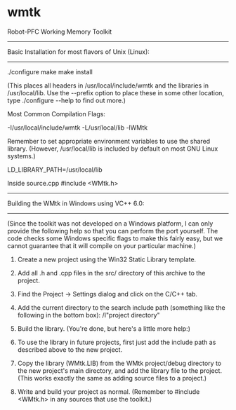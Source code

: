 wmtk
====

Robot-PFC Working Memory Toolkit

****************************************************
Basic Installation for most flavors of Unix (Linux):
****************************************************

./configure
make
make install

(This places all headers in /usr/local/include/wmtk and the libraries in
/usr/local/lib. Use the --prefix option to place these in some other
location, type ./configure --help to find out more.)


Most Common Compilation Flags:

-I/usr/local/include/wmtk -L/usr/local/lib -lWMtk

Remember to set appropriate environment variables to use the shared library.
(However, /usr/local/lib is included by default on most GNU Linux systems.)

LD_LIBRARY_PATH=/usr/local/lib

Inside source.cpp
#include <WMtk.h>

********************************************
Building the WMtk in Windows using VC++ 6.0:
********************************************

(Since the toolkit was not developed on a Windows platform, I can only
provide the following help so that you can perform the port yourself.
The code checks some Windows specific flags to make this fairly easy, but
we cannot guarantee that it will compile on your particular machine.)

1. Create a new project using the Win32 Static Library template.

2. Add all .h and .cpp files in the src/ directory of this archive
   to the project.

3. Find the Project -> Settings dialog and click on the C/C++ tab.

4. Add the current directory to the search include path (something like
   the following in the bottom box): /I"project directory"

5. Build the library. (You're done, but here's a little more help:)

6. To use the library in future projects, first just add the include path as
   described above to the new project.

7. Copy the library (WMtk.LIB) from the WMtk project/debug directory to the
   new project's main directory, and add the library file to the project.
   (This works exactly the same as adding source files to a project.)

8. Write and build your project as normal. (Remember to #include <WMtk.h>
   in any sources that use the toolkit.)


